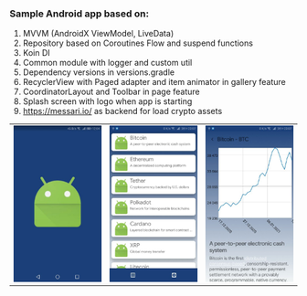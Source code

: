 ### Sample Android app based on:

1. MVVM (AndroidX ViewModel, LiveData)
2. Repository based on Coroutines Flow and suspend functions
3. Koin DI
4. Common module with logger and custom util
5. Dependency versions in versions.gradle
6. RecyclerView with Paged adapter and item animator in gallery feature
6. CoordinatorLayout and Toolbar in page feature
7. Splash screen with logo when app is starting
8. https://messari.io/ as backend for load crypto assets

<table>
  <tr>
    <td><img src="repo_assets/1.jpeg" width="256"></td>
    <td><img src="repo_assets/2.jpeg" width="256"></td>
    <td><img src="repo_assets/3.jpeg" width="256"></td>
  </tr>
</table>